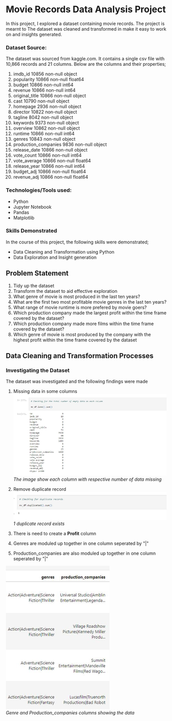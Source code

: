 # Movie Records Data Analysis Project
In this project, I explored a dataset containing movie records. The project is mearnt to The dataset was cleaned and transformed
in make it easy to work on and insights generated. 





### Dataset Source: 
The dataset was sourced from kaggle.com. It contains a single csv file with 10,866 records and 21 columns.
Below are the columns and their properties;
1.	imdb_id 10856 non-null object
2.	popularity 10866 non-null float64
3.	budget 10866 non-null int64
4.	revenue 10866 non-null int64
5.	original_title 10866 non-null object
6.	cast 10790 non-null object
7.	homepage 2936 non-null object
8.	director 10822 non-null object
9.	tagline 8042 non-null object
10.	keywords 9373 non-null object
11.	overview 10862 non-null object
12.	runtime 10866 non-null int64
13.	genres 10843 non-null object
14.	production_companies 9836 non-null object
15.	release_date 10866 non-null object
16.	vote_count 10866 non-null int64
17.	vote_average 10866 non-null float64
18.	release_year 10866 non-null int64
19.	budget_adj 10866 non-null float64
20.	revenue_adj 10866 non-null float64


### Technologies/Tools used:
* Python
* Jupyter Notebook
* Pandas
* Matplotlib


### Skills Demonstrated
In the course of this project, the following skills were demonstrated;
* Data Cleaning and Transformation using Python
* Data Exploration and Insight generation 

## Problem Statement
1.  Tidy up the dataset
2.  Transform the dataset to aid effective exploration
3.	What genre of movie is most produced in the last ten years?
4.	What are the first two most profitable movie genres in the last ten years?
5.	What range of movie runtime is more prefered by movie goers?
6.	Which production company made the largest profit within the time frame covered by the dataset?
7.	Which production company made more films within the time frame covered by the dataset?
8.	Which genre of movie is most produced by the company with the highest profit within the time frame covered by the dataset


## Data Cleaning and Transformation Processes

### Investigating the Dataset
The dataset was investigated and the following findings were made
1.	Missing data in some columns
![](/img/missing-data.JPG)<br />
*The image show each column with respective number of data missing*

2.	Remove duplicate record
![](/img/duplicate-data.JPG)<br />
*1 duplicate record exists*

3.	There is need to create a **Profit** column 
4.	Genres are moduled up together in one column seperated by "|"
5.	Production_companies are also moduled up together in one column seperated by "|"

![](/img/genre-production-companies.JPG)<br />
*Genre and Production_companies columns showing the data*

